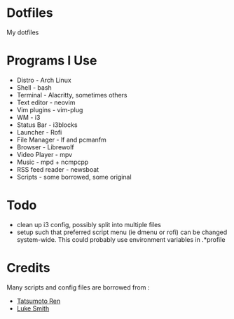 # Dotfiles

My dotfiles

# Programs I Use
* Distro - Arch Linux
* Shell - bash
* Terminal - Alacritty, sometimes others
* Text editor - neovim
* Vim plugins - vim-plug
* WM - i3
* Status Bar - i3blocks
* Launcher - Rofi
* File Manager - lf and pcmanfm
* Browser - Librewolf
* Video Player - mpv
* Music - mpd + ncmpcpp
* RSS feed reader - newsboat
* Scripts - some borrowed, some original


# Todo
* clean up i3 config, possibly split into multiple files
* setup such that preferred script menu (ie dmenu or rofi) can be changed system-wide. This could probably use environment variables in .*profile

# Credits
Many scripts and config files are borrowed from :
* [Tatsumoto Ren](https://github.com/tatsumoto-ren/dotfiles)
* [Luke Smith](https://github.com/LukeSmithxyz/voidrice)

